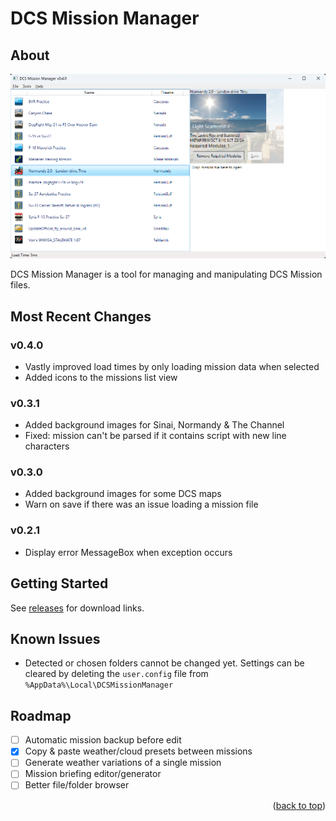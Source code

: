 # DCS Mission Manager

## About

[![DCS Mission Manager Screenshot][product-screenshot]](https://github.com/Camble/DCS-Mission-Manager/releases)

DCS Mission Manager is a tool for managing and manipulating DCS Mission files.

## Most Recent Changes

### v0.4.0

- Vastly improved load times by only loading mission data when selected
- Added icons to the missions list view

### v0.3.1

- Added background images for Sinai, Normandy & The Channel
- Fixed: mission can't be parsed if it contains script with new line characters

### v0.3.0

- Added background images for some DCS maps
- Warn on save if there was an issue loading a mission file

### v0.2.1

- Display error MessageBox when exception occurs

## Getting Started

See [releases](https://github.com/Camble/DCS-Mission-Manager/releases) for download links.

## Known Issues

- Detected or chosen folders cannot be changed yet. Settings can be cleared by deleting the `user.config` file from `%AppData%\Local\DCSMissionManager`

## Roadmap

- [ ] Automatic mission backup before edit
- [x] Copy & paste weather/cloud presets between missions
- [ ] Generate weather variations of a single mission
- [ ] Mission briefing editor/generator
- [ ] Better file/folder browser

<p align="right">(<a href="#readme-top">back to top</a>)</p>

[product-screenshot]: https://github.com/Camble/DCS-Mission-Manager/blob/main/screenshot-0.4.0.png
